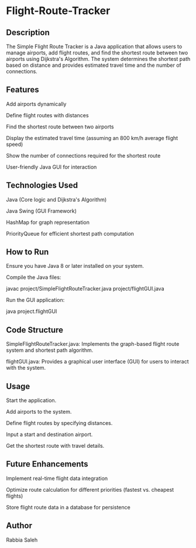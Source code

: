 # Flight-Route-Tracker
## Description

The Simple Flight Route Tracker is a Java application that allows users to manage airports, add flight routes, and find the shortest route between two airports using Dijkstra's Algorithm. The system determines the shortest path based on distance and provides estimated travel time and the number of connections.

## Features

Add airports dynamically

Define flight routes with distances

Find the shortest route between two airports

Display the estimated travel time (assuming an 800 km/h average flight speed)

Show the number of connections required for the shortest route

User-friendly Java GUI for interaction

## Technologies Used

Java (Core logic and Dijkstra's Algorithm)

Java Swing (GUI Framework)

HashMap for graph representation

PriorityQueue for efficient shortest path computation

## How to Run

Ensure you have Java 8 or later installed on your system.

Compile the Java files:

javac project/SimpleFlightRouteTracker.java project/flightGUI.java

Run the GUI application:

java project.flightGUI

## Code Structure

SimpleFlightRouteTracker.java: Implements the graph-based flight route system and shortest path algorithm.

flightGUI.java: Provides a graphical user interface (GUI) for users to interact with the system.

## Usage

Start the application.

Add airports to the system.

Define flight routes by specifying distances.

Input a start and destination airport.

Get the shortest route with travel details.

## Future Enhancements

Implement real-time flight data integration

Optimize route calculation for different priorities (fastest vs. cheapest flights)

Store flight route data in a database for persistence

## Author

Rabbia Saleh

